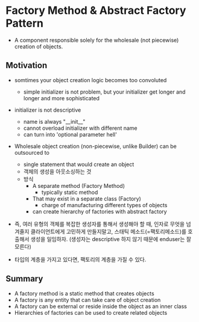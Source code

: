 # Factory Method & Abstract Factory Pattern

- A component responsible solely for the wholesale (not piecewise) creation of objects.

## Motivation

- somtimes your object creation logic becomes too convoluted
  - simple initializer is not problem, but your initializer get longer and longer and more sophisticated
- initializer is not descriptive
  - name is always "\_\_init\_\_"
  - cannot overload initializer with different name
  - can turn into 'optional parameter hell'
- Wholesale object creation (non-piecewise, unlike Builder) can be outsourced to

  - single statement that would create an object
  - 객체의 생성을 아웃소싱하는 것
  - 방식
    - A separate method (Factory Method)
      - typically static method
    - That may exist in a separate class (Factory)
      - charge of manufacturing different types of objects
    - can create hierarchy of factories with abstract factory

- 즉, 여러 유형의 객체를 복잡한 생성자를 통해서 생성해야 할 때, 인자로 무엇을 넘겨줄지 클라이언트에게 고민하게 만들지말고, 스태틱 메소드(=팩토리메소드)를 호출해서 생성을 일임하자. (생성자는 descriptive 하지 않기 때문에 enduser는 잘 모른다)
- 타입의 계층을 가지고 있다면, 팩토리의 계층을 가질 수 있다.

## Summary

- A factory method is a static method that creates objects
- A factory is any entity that can take care of object creation
- A factory can be external or reside inside the object as an inner class
- Hierarchies of factories can be used to create related objects
